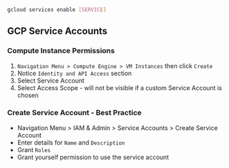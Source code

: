 ```bash

gcloud services enable [SERVICE]

```

## GCP Service Accounts

### Compute Instance Permissions

1. `Navigation Menu > Compute Engine > VM Instances` then click `Create`
2. Notice `Identity and API Access` section
3. Select Service Account
4. Select Access Scope - will not be visible if a custom Service Account is chosen

### Create Service Account - Best Practice

- Navigation Menu > IAM & Admin > Service Accounts > Create Service Account
- Enter details for `Name` and `Description`
- Grant `Roles`
- Grant yourself permission to use the service account